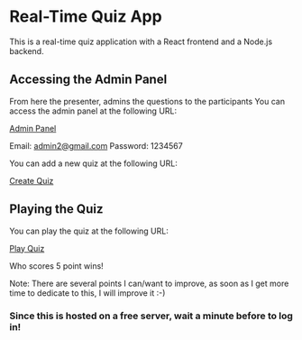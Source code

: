 # Real-Time Quiz App

This is a real-time quiz application with a React frontend and a Node.js backend.

## Accessing the Admin Panel
From here the presenter, admins the questions to the participants
You can access the admin panel at the following URL:

[Admin Panel](https://delicate-yeot-bbdd60.netlify.app/)

Email: admin2@gmail.com
Password: 1234567

You can add a new quiz at the following URL:

[Create Quiz](https:/delicate-yeot-bbdd60.netlify.app//api/quizzes/createQuiz)

## Playing the Quiz

You can play the quiz at the following URL:

[Play Quiz](https://delicate-yeot-bbdd60.netlify.app//api/quizzes/playQuiz)


Who scores 5 point wins! 

Note: There are several points I can/want to improve, as soon as I get more time to dedicate to this, I will improve it :-) 

### Since this is hosted on a free server, wait a minute before to log in! 
